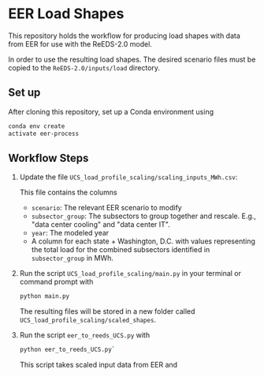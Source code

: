 # EER Load Shapes

This repository holds the workflow for producing load shapes with data from EER for use with the ReEDS-2.0 model.

In order to use the resulting load shapes. The desired scenario files must be copied to the `ReEDS-2.0/inputs/load` directory.

## Set up
After cloning this repository, set up a Conda environment using 
```bash
conda env create
activate eer-process
```

## Workflow Steps

1. Update the file `UCS_load_profile_scaling/scaling_inputs_MWh.csv`:

    This file contains the columns
    
    * `scenario`: The relevant EER scenario to modify
    * `subsector_group`: The subsectors to group together and rescale. E.g., "data center cooling" and "data center IT".
    * `year`: The modeled year
    * A column for each state + Washington, D.C. with values representing the total load for the combined subsectors identified in `subsector_group` in MWh.

2. Run the script `UCS_load_profile_scaling/main.py` in your terminal or command prompt with 
    ```bash
    python main.py
    ```

    The resulting files will be stored in a new folder called `UCS_load_profile_scaling/scaled_shapes`.

3. Run the script `eer_to_reeds_UCS.py` with 
    ```bash
    python eer_to_reeds_UCS.py`
    ```

    This script takes scaled input data from EER and 
